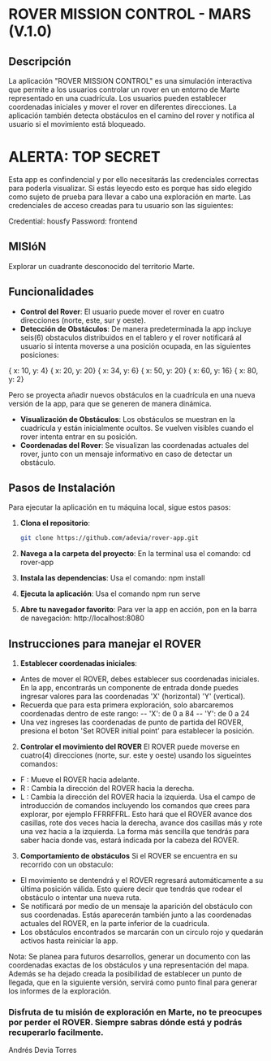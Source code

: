# ROVER MISSION CONTROL - MARS (V.1.0)

## Descripción

La aplicación "ROVER MISSION CONTROL" es una simulación interactiva que permite a los usuarios controlar un rover en un entorno de Marte representado en una cuadrícula. Los usuarios pueden establecer coordenadas iniciales y mover el rover en diferentes direcciones. La aplicación también detecta obstáculos en el camino del rover y notifica al usuario si el movimiento está bloqueado.

# ALERTA: TOP SECRET
Esta app es confindencial y por ello necesitarás las credenciales correctas para poderla visualizar. Si estás leyecdo esto es porque has sido elegido como sujeto de prueba para llevar a cabo una exploración en marte. 
Las credenciales de acceso creadas para tu usuario son las siguientes: 

Credential: housfy
Password: frontend

## MISIóN
Explorar un cuadrante desconocido del territorio Marte.

## Funcionalidades
- **Control del Rover**: El usuario puede mover el rover en cuatro direcciones (norte, este, sur y oeste).
- **Detección de Obstáculos**: De manera predeterminada la app incluye seis(6) obstaculos distribuidos en el tablero  y el rover notificará al usuario si intenta moverse a una posición ocupada, en las siguientes posiciones:

{ x: 10, y: 4}
{ x: 20, y: 20}
{ x: 34, y: 6}
{ x: 50, y: 20}
{ x: 60, y: 16}
{ x: 80, y: 2}

Pero se proyecta añadir nuevos obstáculos en la cuadrícula en una nueva versión de la app, para que se generen de manera dinámica.
- **Visualización de Obstáculos**: Los obstáculos se muestran en la cuadrícula y están inicialmente ocultos. Se vuelven visibles cuando el rover intenta entrar en su posición.
- **Coordenadas del Rover**: Se visualizan las coordenadas actuales del rover, junto con un mensaje informativo en caso de detectar un obstáculo.


## Pasos de Instalación
Para ejecutar la aplicación en tu máquina local, sigue estos pasos:

1. **Clona el repositorio**:
   ```bash
   git clone https://github.com/adevia/rover-app.git 

2. **Navega a la carpeta del proyecto**:
En la terminal usa el comando:
cd rover-app

3. **Instala las dependencias**:
Usa el comando:
npm install

4. **Ejecuta la aplicación**:
Usa el comando npm run serve

5. **Abre tu navegador favorito**:
Para ver la app en acción, pon en la barra de navegación:
http://localhost:8080

## Instrucciones para manejar el ROVER
1. **Establecer coordenadas iniciales**:
- Antes de mover el ROVER, debes establecer sus coordenadas iniciales. En la app, encontrarás un componente de entrada donde puedes ingresar valores para las coordenadas 'X' (horizontal) 'Y' (vertical).
- Recuerda que para esta primera exploración, solo abarcaremos coordenadas dentro de este rango:
-- 'X': de 0 a 84
-- 'Y': de 0 a 24
- Una vez ingreses las coordenadas de punto de partida del ROVER, presiona el boton 'Set ROVER initial point' para establecer la posición.

2. **Controlar el movimiento del ROVER**
El ROVER puede moverse en cuatro(4) direcciones (norte, sur. este y oeste) usando los sigueintes comandos: 
- F : Mueve el ROVER hacia adelante. 
- R : Cambia la dirección del ROVER hacia la derecha.
- L : Cambia la dirección del ROVER hacia la izquierda.
Usa el campo de introducción de comandos incluyendo los comandos que crees para explorar, por ejemplo FFRRFFRL. Esto hará que el ROVER avance dos casillas, rote dos veces hacia la derecha, avance dos casillas más y rote una vez hacia a la izquierda. 
La forma más sencilla que tendrás para saber hacia donde vas, estará indicada por la cabeza del ROVER. 

3. **Comportamiento de obstáculos**
Si el ROVER se encuentra en su recorrido con un obstaculo:
- El movimiento se dentendrá y el ROVER regresará automáticamente a su última posición válida. Esto quiere decir que tendrás que rodear el obstáculo o intentar una nueva ruta.
- Se notificará por medio de un mensaje la aparición del obstáculo con sus coordenadas. Estás aparecerán también junto a las coordenadas actuales del ROVER, en la parte inferior de la cuadricula.
- Los obstáculos encontrados se marcarán con un circulo rojo y quedarán activos hasta reiniciar la app. 

Nota: Se planea para futuros desarrollos, generar un documento con las coordenadas exactas de los obstáculos y una representación del mapa. Además se ha dejado creada la posibilidad de establecer un punto de llegada, que en la siguiente versión, servirá como punto final para generar los informes de la exploración.  

### Disfruta de tu misión de exploración en Marte, no te preocupes por perder el ROVER. Siempre sabras dónde está y podrás recuperarlo facilmente. 

Andrés Devia Torres